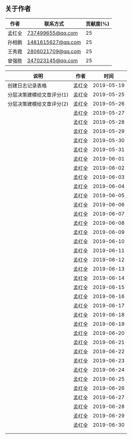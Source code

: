 ## 关于作者

| 作者   | 联系方式          | 贡献度(%) |
| ------ | ----------------- | --------- |
| 孟红全 | 737499655@qq.com  | 25        |
| 孙相鹏 | 1481615627@qq.com | 25        |
| 王秀霞 | 2806021709@qq.com | 25        |
| 曾强胜 | 347023145@qq.com  | 25        |





| 说明                      | 作者   | 时间       |
| ------------------------- | ------ | ---------- |
| 创建日志记录表格          | 孟红全 | 2019-05-19 |
| 分层决策建模给文章评分(1) | 孟红全 | 2019-05-25 |
| 分层决策建模给文章评分(2) | 孟红全 | 2019-05-26 |
|                           | 孟红全 | 2019-05-27 |
|                           | 孟红全 | 2019-05-28 |
|                           | 孟红全 | 2019-05-29 |
|                           | 孟红全 | 2019-05-30 |
|                           | 孟红全 | 2019-05-31 |
|                           | 孟红全 | 2019-06-01 |
|                           | 孟红全 | 2019-06-02 |
|                           | 孟红全 | 2019-06-03 |
|                           | 孟红全 | 2019-06-04 |
|                           | 孟红全 | 2019-06-05 |
|                           | 孟红全 | 2019-06-06 |
|                           | 孟红全 | 2019-06-07 |
|                           | 孟红全 | 2019-06-08 |
|                           | 孟红全 | 2019-06-09 |
|                           | 孟红全 | 2019-06-10 |
|                           | 孟红全 | 2019-06-11 |
|                           | 孟红全 | 2019-06-12 |
|                           | 孟红全 | 2019-06-13 |
|                           | 孟红全 | 2019-06-14 |
|                           | 孟红全 | 2019-06-15 |
|                           | 孟红全 | 2019-06-16 |
|                           | 孟红全 | 2019-06-17 |
|                           | 孟红全 | 2019-06-18 |
|                           | 孟红全 | 2019-06-19 |
|                           | 孟红全 | 2019-06-20 |
|                           | 孟红全 | 2019-06-21 |
|                           | 孟红全 | 2019-06-22 |
|                           | 孟红全 | 2019-06-23 |
|                           | 孟红全 | 2019-06-24 |
|                           | 孟红全 | 2019-06-25 |
|                           | 孟红全 | 2019-06-26 |
|                           | 孟红全 | 2019-06-27 |
|                           | 孟红全 | 2019-06-28 |
|                           | 孟红全 | 2019-06-29 |
|                           | 孟红全 | 2019-06-30 |
|                           |        |            |
|                           |        |            |

